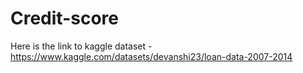 # Credit-score

Here is the link to kaggle dataset - https://www.kaggle.com/datasets/devanshi23/loan-data-2007-2014

